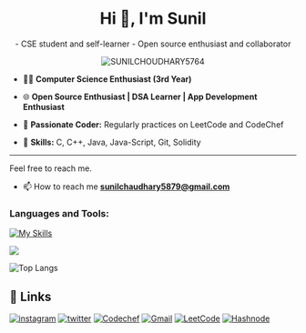 <h1 align="center">Hi 👋, I'm Sunil</h1>
<p align="center">
- CSE student and self-learner
- Open source enthusiast and collaborator
</p>

<p align="center"> <img src="https://komarev.com/ghpvc/?username=SUNILCHOUDHARY5764&label=Profile%20views&color=0e75b6&style=flat" alt="SUNILCHOUDHARY5764" /> </p>

- 👨‍💻 **Computer Science Enthusiast (3rd Year)**

- 🌐 **Open Source Enthusiast | DSA Learner | App Development Enthusiast**

- 🧠 **Passionate Coder:** Regularly practices on LeetCode and CodeChef

- 🚀 **Skills:** C, C++, Java, Java-Script, Git, Solidity

---

Feel free to reach me.

- 📫 How to reach me **sunilchaudhary5879@gmail.com**

<h3 align="left">Languages and Tools:</h3>

[![My Skills](https://skillicons.dev/icons?i=c,cpp,git,java,javascript,python,solidity&theme=dark)](https://skillicons.dev)

![](https://github-readme-stats-sigma-five.vercel.app/api?username=SUNILCHOUDHARY5764&theme=gotham&hide_border=false&include_all_commits=true&count_private=false)

![Top Langs](https://github-readme-stats.vercel.app/api/top-langs/?username=SUNILCHOUDHARY5764&hide_progress=true&theme=dark)

## 🔗 Links
[![instagram](https://img.shields.io/badge/Instagram-E4405F?style=for-the-badge&logo=instagram&logoColor=white)](https://www.instagram.com/sunil_choudhary__004/)
[![twitter](https://img.shields.io/badge/twitter-1DA1F2?style=for-the-badge&logo=twitter&logoColor=white)](https://twitter.com/SUNILCHOUDHARY5764)
[![Codechef](https://img.shields.io/badge/Codechef-%23B92B27.svg?&style=for-the-badge&logo=Codechef&logoColor=white)](https://www.codechef.com/users/SUNILCHOUDHARY5764)
[![Gmail](https://img.shields.io/badge/Gmail-D14836?style=for-the-badge&logo=gmail&logoColor=white)](mailto:sunilchaudhary5879@gmail.com?)
[![LeetCode](https://img.shields.io/badge/LeetCode-000000?style=for-the-badge&logo=LeetCode&logoColor=#d16c06)](https://leetcode.com/SUNILCHOUDHARY5764/)
[![Hashnode](https://img.shields.io/badge/Hashnode-2962FF?style=for-the-badge&logo=hashnode&logoColor=white)](https://SUNILCHOUDHARY5764.hashnode.dev/)


<!---
SUNILCHOUDHARY5764/SUNILCHOUDHARY5764 is a ✨ special ✨ repository because its `README.md` (this file) appears on your GitHub profile.
You can click the Preview link to take a look at your changes.
--->
